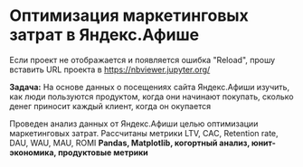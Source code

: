 # Оптимизация маркетинговых затрат в Яндекс.Афише

Если проект не отображается и появляется ошибка "Reload", прошу вставить URL проекта в https://nbviewer.jupyter.org/

 <b>Задача:</b> На основе данных о посещениях сайта Яндекс.Афиши изучить, как люди пользуются продуктом, когда они начинают покупать, сколько денег приносит каждый клиент, когда он окупается 

Проведен анализ данных от Яндекс.Афиши целью оптимизации маркетинговых затрат.
Рассчитаны метрики LTV, CAC, Retention rate, DAU, WAU, MAU, ROMI
 <b>Pandas, Matplotlib, когортный анализ, юнит-экономика, продуктовые метрики </b>


